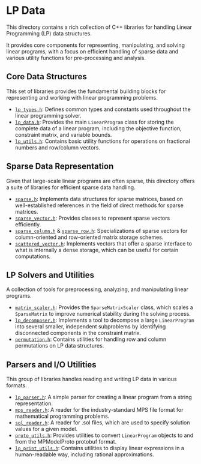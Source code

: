 # LP Data

This directory contains a rich collection of C++ libraries for handling Linear
Programming (LP) data structures.

It provides core components for representing, manipulating, and solving linear
programs, with a focus on efficient handling of sparse data and various utility
functions for pre-processing and analysis.

## Core Data Structures

This set of libraries provides the fundamental building blocks for representing
and working with linear programming problems.

* [`lp_types.h`][lp_types_h]: Defines common types and constants used throughout
  the linear programming solver.
* [`lp_data.h`][lp_data_h]: Provides the main `LinearProgram` class for storing
  the complete data of a linear program, including the objective function,
  constraint matrix, and variable bounds.
* [`lp_utils.h`][lp_utils_h]: Contains basic utility functions for operations on
  fractional numbers and row/column vectors.

## Sparse Data Representation

Given that large-scale linear programs are often sparse, this directory offers a
suite of libraries for efficient sparse data handling.

* [`sparse.h`][sparse_h]: Implements data structures for sparse matrices, based
  on well-established references in the field of direct methods for sparse
  matrices.
* [`sparse_vector.h`][sparse_vector_h]: Provides classes to represent sparse
  vectors efficiently.
* [`sparse_column.h`][sparse_column_h] & [`sparse_row.h`][sparse_row_h]:
  Specializations of sparse vectors for column-oriented and row-oriented matrix
  storage schemes.
* [`scattered_vector.h`][scattered_vector_h]: Implements vectors that offer a
  sparse interface to what is internally a dense storage, which can be useful
  for certain computations.

## LP Solvers and Utilities

A collection of tools for preprocessing, analyzing, and manipulating linear
programs.

* [`matrix_scaler.h`][matrix_scaler_h]: Provides the `SparseMatrixScaler` class,
  which scales a `SparseMatrix` to improve numerical stability during the
  solving process.
* [`lp_decomposer.h`][lp_decomposer_h]: Implements a tool to decompose a large
  `LinearProgram` into several smaller, independent subproblems by identifying
  disconnected components in the constraint matrix.
* [`permutation.h`][permutation_h]: Contains utilities for handling row and
  column permutations on LP data structures.

## Parsers and I/O Utilities

This group of libraries handles reading and writing LP data in various formats.

* [`lp_parser.h`][lp_parser_h]: A simple parser for creating a linear program
  from a string representation.
* [`mps_reader.h`][mps_reader_h]: A reader for the industry-standard MPS file
  format for mathematical programming problems.
* [`sol_reader.h`][sol_reader_h]: A reader for .sol files, which are used to
  specify solution values for a given model.
* [`proto_utils.h`][proto_utils_h]: Provides utilities to convert
  `LinearProgram` objects to and from the MPModelProto protobuf format.
* [`lp_print_utils.h`][lp_print_utils_h]: Contains utilities to display linear
  expressions in a human-readable way, including rational approximations.

<!-- Links used throughout the document. -->

[lp_types_h]: ../lp_data/lp_types.h
[lp_data_h]: ../lp_data/lp_data.h
[lp_utils_h]: ../lp_data/lp_utils.h
[sparse_h]: ../lp_data/sparse.h
[sparse_vector_h]: ../lp_data/sparse_vector.h
[sparse_column_h]: ../lp_data/sparse_column.h
[sparse_row_h]: ../lp_data/sparse_row.h
[scattered_vector_h]: ../lp_data/scattered_vector.h
[matrix_scaler_h]: ../lp_data/matrix_scaler.h
[lp_decomposer_h]: ../lp_data/lp_decomposer.h
[permutation_h]: ../lp_data/permutation.h
[lp_parser_h]: ../lp_data/lp_parser.h
[mps_reader_h]: ../lp_data/mps_reader.h
[sol_reader_h]: ../lp_data/sol_reader.h
[proto_utils_h]: ../lp_data/proto_utils.h
[lp_print_utils_h]: ../lp_data/lp_print_utils.h
